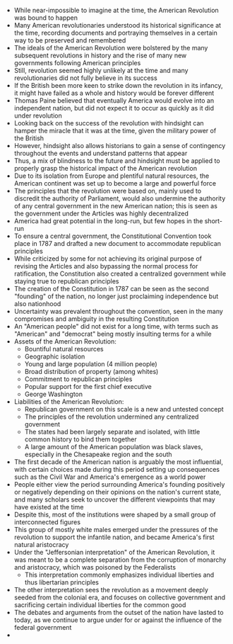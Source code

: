 - While near-impossible to imagine at the time, the American Revolution was bound to happen
- Many American revolutionaries understood its historical significance at the time, recording documents and portraying themselves in a certain way to be preserved and remembered
- The ideals of the American Revolution were bolstered by the many subsequent revolutions in history and the rise of many new governments following American principles
- Still, revolution seemed highly unlikely at the time and many revolutionaries did not fully believe in its success
- If the British been more keen to strike down the revolution in its infancy, it might have failed as a whole and history would be forever different
- Thomas Paine believed that eventually America would evolve into an independent nation, but did not expect it to occur as quickly as it did under revolution
- Looking back on the success of the revolution with hindsight can hamper the miracle that it was at the time, given the military power of the British
- However, hindsight also allows historians to gain a sense of contingency throughout the events and understand patterns that appear
- Thus, a mix of blindness to the future and hindsight must be applied to properly grasp the historical impact of the American revolution
- Due to its isolation from Europe and plentiful natural resources, the American continent was set up to become a large and powerful force
- The principles that the revolution were based on, mainly used to discredit the authority of Parliament, would also undermine the authority of any central government in the new American nation; this is seen as the government under the Articles was highly decentralized
- America had great potential in the long-run, but few hopes in the short-run
- To ensure a central government, the Constitutional Convention took place in 1787 and drafted a new document to accommodate republican principles
- While criticized by some for not achieving its original purpose of revising the Articles and also bypassing the normal process for ratification, the Constitution also created a centralized government while staying true to republican principles
- The creation of the Constitution in 1787 can be seen as the second "founding" of the nation, no longer just proclaiming independence but also nationhood
- Uncertainty was prevalent throughout the convention, seen in the many compromises and ambiguity in the resulting Constitution
- An "American people" did not exist for a long time, with terms such as "American" and "democrat" being mostly insulting terms for a while
- Assets of the American Revolution:
	- Bountiful natural resources
	- Geographic isolation
	- Young and large population (4 million people)
	- Broad distribution of property (among whites)
	- Commitment to republican principles
	- Popular support for the first chief executive
	- George Washington
- Liabilities of the American Revolution:
	- Republican government on this scale is a new and untested concept
	- The principles of the revolution undermined any centralized government
	- The states had been largely separate and isolated, with little common history to bind them together
	- A large amount of the American population was black slaves, especially in the Chesapeake region and the south
- The first decade of the American nation is arguably the most influential, with certain choices made during this period setting up consequences such as the Civil War and America's emergence as a world power
- People either view the period surrounding America's founding positively or negatively depending on their opinions on the nation's current state, and many scholars seek to uncover the different viewpoints that may have existed at the time
- Despite this, most of the institutions were shaped by a small group of interconnected figures 
- This group of mostly white males emerged under the pressures of the revolution to support the infantile nation, and became America's first natural aristocracy
- Under the "Jeffersonian interpretation" of the American Revolution, it was meant to be a complete separation from the corruption of monarchy and aristocracy, which was poisoned by the Federalists
	- This interpretation commonly emphasizes individual liberties and thus libertarian principles
- The other interpretation sees the revolution as a movement deeply seeded from the colonial era, and focuses on collective government and sacrificing certain individual liberties for the common good
- The debates and arguments from the outset of the nation have lasted to today, as we continue to argue under for or against the influence of the federal government
- 